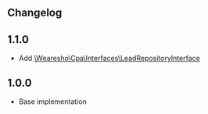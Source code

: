 ## Changelog

## 1.1.0
- Add [\Wearesho\Cpa\Interfaces\LeadRepositoryInterface](https://github.com/wearesho-team/cpa-integration/blob/1.1.0/src/Interfaces/LeadRepositoryInterface.php)

## 1.0.0
- Base implementation